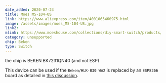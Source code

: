 ```yaml
---
date_added: 2020-07-23
title: Moes MS-104-US
link: https://www.aliexpress.com/item/4001065460975.html
image: /assets/images/moes_MS-104-US.jpg
link2: 
mlink: https://www.moeshouse.com/collections/diy-smart-switch/products/mini-diy-wifi-smart-light-switch-single-pole-3-way-1-gang-module
category: unsupported
chip: Beken
type: Switch
---
```

the chip is BEKEN BK7231QN40 (and not ESP)

This device can be used if the `Beken/HLK-B30 WA2` is replaced by an `ESP8266` board as detailed in [this discussion](https://community.home-assistant.io/t/unkown-tuya-chip/153591/).
